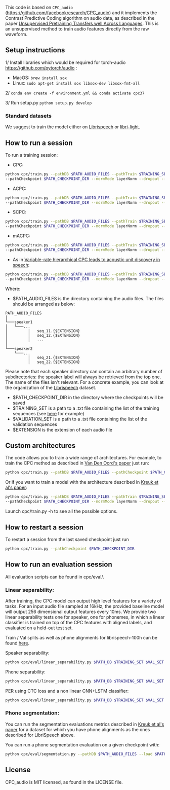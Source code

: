 This code is based on `CPC_audio` (<https://github.com/facebookresearch/CPC_audio>) and it implements the Contrast Predictive Coding algorithm on audio data, as described in the paper [Unsupervised Pretraining Transfers well Across Languages](https://arxiv.org/abs/2002.02848). This is an unsupervised method to train audio features directly from the raw waveform.

## Setup instructions

1/ Install libraries which would be required for torch-audio https://github.com/pytorch/audio :
 * MacOS: `brew install sox`
 * Linux: `sudo apt-get install sox libsox-dev libsox-fmt-all`

2/ `conda env create -f environment.yml && conda activate cpc37`

3/ Run setup.py
`python setup.py develop`

### Standard datasets

We suggest to train the model either on [Librispeech](http://www.openslr.org/12/) or [libri-light](https://github.com/facebookresearch/libri-light).


## How to run a session

To run a training session:

* CPC:

```bash 
python cpc/train.py --pathDB $PATH_AUDIO_FILES --pathTrain $TRAINING_SET --pathVal $VAL_SET --file_extension $EXTENSION
--pathCheckpoint $PATH_CHECKPOINT_DIR --normMode layerNorm --dropout --n_process_loader 1 --batchSizeGPU 32 --nPredicts 12 --limitNegsInBatch 8 --nEpoch 50 --nGPU 2 --nLevelsGRU 2 --schedulerRamp 10 --normalizeCPCScore
```

* ACPC:

```bash 
python cpc/train.py --pathDB $PATH_AUDIO_FILES --pathTrain $TRAINING_SET --pathVal $VAL_SET --file_extension $EXTENSION
--pathCheckpoint $PATH_CHECKPOINT_DIR --normMode layerNorm --dropout --n_process_loader 1 --batchSizeGPU 32 --CPCCTC --nPredicts 6 --CPCCTCNumMatched 12 --limitNegsInBatch 8 --nEpoch 50 --nGPU 2 --nLevelsGRU 2 --schedulerRamp 10 --normalizeCPCScore
```

* SCPC:

```bash 
python cpc/train.py --pathDB $PATH_AUDIO_FILES --pathTrain $TRAINING_SET --pathVal $VAL_SET --file_extension $EXTENSION
--pathCheckpoint $PATH_CHECKPOINT_DIR --normMode layerNorm --dropout --n_process_loader 1 --batchSizeGPU 32 --nPredicts 1 --limitNegsInBatch 8 --nEpoch 50 --nGPU 2 --schedulerRamp 10 --rnnMode none --arMode no_ar --negativeSamplingExt 1 --nPredicts 1 --samplingType samesequence --linearOutput --normalizeCPCScore --multiLevel --segmentationMode cosineDissimilarity 
```

* mACPC:

```bash 
python cpc/train.py --pathDB $PATH_AUDIO_FILES --pathTrain $TRAINING_SET --pathVal $VAL_SET --file_extension $EXTENSION
--pathCheckpoint $PATH_CHECKPOINT_DIR --normMode layerNorm --dropout --n_process_loader 1 --batchSizeGPU 32 --CPCCTC --nPredicts 6 --CPCCTCNumMatched 12 --limitNegsInBatch 8 --nEpoch 50 --nGPU 2 --nLevelsGRU 2 --schedulerRamp 10 --normalizeCPCScore --multiLevel --segmentationMode cosineDissimilarity --nPredictsSegment 2 --CPCCTCNumMatchedSegment 4
```

* As in [Variable-rate hierarchical CPC leads to acoustic unit discovery in speech](https://arxiv.org/abs/2206.02211):

```bash 
python cpc/train.py --pathDB $PATH_AUDIO_FILES --pathTrain $TRAINING_SET --pathVal $VAL_SET --file_extension $EXTENSION
--pathCheckpoint $PATH_CHECKPOINT_DIR --normMode layerNorm --dropout --n_process_loader 1 --batchSizeGPU 32 --CPCCTC --nPredicts 6 --CPCCTCNumMatched 12 --limitNegsInBatch 8 --nEpoch 50 --nGPU 2 --nLevelsGRU 2 --schedulerRamp 10 --multiLevel --segmentationMode boundaryPredictor --nPredictsSegment 2 --adjacentNegatives --targetQuantizerSegment robustKmeans
```

Where:
- $PATH_AUDIO_FILES is the directory containing the audio files. The files should be arranged as below:
```
PATH_AUDIO_FILES  
│
└───speaker1
│   └───...
│         │   seq_11.{$EXTENSION}
│         │   seq_12.{$EXTENSION}
│         │   ...
│   
└───speaker2
    └───...
          │   seq_21.{$EXTENSION}
          │   seq_22.{$EXTENSION}
```

Please note that each speaker directory can contain an arbitrary number of subdirectories: the speaker label will always be retrieved from the top one. The name of the files isn't relevant. For a concrete example, you can look at the organization of the [Librispeech](http://www.openslr.org/12/) dataset.

- $PATH_CHECKPOINT_DIR in the directory where the checkpoints will be saved
- $TRAINING_SET is a path to a .txt file containing the list of the training sequences (see [here](https://drive.google.com/drive/folders/1BhJ2umKH3whguxMwifaKtSra0TgAbtfb) for example)
- $VALIDATION_SET is a path to a .txt file containing the list of the validation sequences
- $EXTENSION is the extension of each audio file

## Custom architectures

The code allows you to train a wide range of architectures. For example, to train the CPC method as described in [Van Den Oord's paper](https://arxiv.org/abs/1807.03748) just run:

```bash
python cpc/train.py --pathDB $PATH_AUDIO_FILES --pathCheckpoint $PATH_CHECKPOINT_DIR --pathTrain $TRAINING_SET --pathVal $VAL_SET --file_extension $EXTENSION --normMode batchNorm --rnnMode linear
```

Or if you want to train a model with the architecture described in [Kreuk et al's paper](https://arxiv.org/abs/2007.13465):

```bash 
python cpc/train.py --pathDB $PATH_AUDIO_FILES --pathTrain $TRAINING_SET --pathVal $VAL_SET --file_extension $EXTENSION
--pathCheckpoint $PATH_CHECKPOINT_DIR --normMode layerNorm --dropout --n_process_loader 1 --batchSizeGPU 32 --nPredicts 1 --limitNegsInBatch 8 --nEpoch 50 --nGPU 2 --schedulerRamp 10 --rnnMode none --arMode no_ar --negativeSamplingExt 1 --nPredicts 1 --samplingType samesequence --linearOutput --normalizeCPCScore
```

Launch cpc/train.py -h to see all the possible options.

## How to restart a session

To restart a session from the last saved checkpoint just run
```bash
python cpc/train.py --pathCheckpoint $PATH_CHECKPOINT_DIR
```
## How to run an evaluation session

All evaluation scripts can be found in cpc/eval/.

### Linear separability:

After training, the CPC model can output high level features for a variety of tasks. For an input audio file sampled at 16kHz, the provided baseline model will output 256 dimensional output features every 10ms. We provide two linear separability tests one for speaker, one for phonemes, in which a linear classifier is trained on top of the CPC features with aligned labels, and evaluated on a held-out test set.

Train / Val splits as well as phone alignments for librispeech-100h can be found [here](https://drive.google.com/drive/folders/1BhJ2umKH3whguxMwifaKtSra0TgAbtfb).


Speaker separability:

```bash
python cpc/eval/linear_separability.py $PATH_DB $TRAINING_SET $VAL_SET $CHECKPOINT_TO_LOAD --pathCheckpoint $PATH_CHECKPOINT
```

Phone separability:
```bash
python cpc/eval/linear_separability.py $PATH_DB $TRAINING_SET $VAL_SET $CHECKPOINT_TO_LOAD --pathCheckpoint $PATH_CHECKPOINT --pathPhone $PATH_TO_PHONE_LABELS
```

PER using CTC loss and a non linear CNN+LSTM classifier:
```bash
python cpc/eval/linear_separability.py $PATH_DB $TRAINING_SET $VAL_SET $CHECKPOINT_TO_LOAD --pathCheckpoint $PATH_CHECKPOINT --pathPhone $PATH_TO_PHONE_LABELS --CTC --CTC_forbid_blank --useLSTM --convClassifier
```

### Phone segmentation:

You can run the segmentation evaluations metrics described in [Kreuk et al's paper](https://arxiv.org/abs/2007.13465) for a dataset for which you have phone alignments as the ones described for LibriSpeech above.

You can run a phone segmentation evaluation on a given checkpoint with:

```bash
python cpc/eval/segmentation.py --pathDB $PATH_AUDIO_FILES --load $PATH_CHECKPOINT --pathPhone $PATH_TO_PHONE_LABELS --file_extension $EXTENSION --pathCheckpoint $SAVE_DIR
```

## License

CPC_audio is MIT licensed, as found in the LICENSE file.
